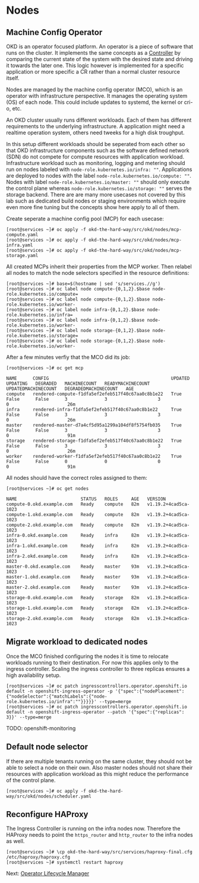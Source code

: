# Nodes

## Machine Config Operator

OKD is an operator focused platform. An operator is a piece of software that
runs on the cluster. It implements the same concepts as a
[Controller](https://kubernetes.io/docs/concepts/) by comparing the current
state of the system with the desired state and driving it towards the later one.
This logic however is implemented for a specific application or more specific a
CR rather than a normal cluster resource itself.

Nodes are managed by the machine config operator (MCO), which is an operator
with infrastructure perspective. It manages the operating system (OS) of each
node. This could include updates to systemd, the kernel or cri-o, etc.

An OKD cluster usually runs different workloads. Each of them has different
requirements to the underlying infrastructure. A application might need a
realtime operation system, others need tweeks for a high disk troughput.

In this setup different workloads should be seperated from each other so that
OKD infrastructure components such as the software defined network (SDN) do not
compete for compute resources with application workload. Infrastructure workload
such as monitoring, logging and metering should run on nodes labeled with
`node-role.kubernetes.io/infra: ""`. Applications are deployed to nodes with the
label `node-role.kubernetes.io/compute: ""`. Nodes with label
`node-role.kubernetes.io/master: ""` should only execute the control plane
whereas `node-role.kubernetes.io/storage: ""` serves the storage backend. There
are are many more usecases not covered by this lab such as dedicated build nodes
or staging environments which require even more fine tuning but the concepts
show here apply to all of them.

Create seperate a machine config pool (MCP) for each usecase:

```shell
[root@services ~]# oc apply -f okd-the-hard-way/src/okd/nodes/mcp-compute.yaml
[root@services ~]# oc apply -f okd-the-hard-way/src/okd/nodes/mcp-infra.yaml
[root@services ~]# oc apply -f okd-the-hard-way/src/okd/nodes/mcp-storage.yaml
```

All created MCPs inherit their properties from the MCP worker. Then relabel all
nodes to match the node selectors specified in the resource definitions:

```shell
[root@services ~]# base=$(hostname | sed 's/services.//g')
[root@services ~]# oc label node compute-{0,1,2}.$base node-role.kubernetes.io/compute=
[root@services ~]# oc label node compute-{0,1,2}.$base node-role.kubernetes.io/worker-
[root@services ~]# oc label node infra-{0,1,2}.$base node-role.kubernetes.io/infra=
[root@services ~]# oc label node infra-{0,1,2}.$base node-role.kubernetes.io/worker-
[root@services ~]# oc label node storage-{0,1,2}.$base node-role.kubernetes.io/storage=
[root@services ~]# oc label node storage-{0,1,2}.$base node-role.kubernetes.io/worker-
```

After a few minutes verfiy that the MCO did its job:

```shell
[root@services ~]# oc get mcp

NAME      CONFIG                                              UPDATED   UPDATING   DEGRADED   MACHINECOUNT   READYMACHINECOUNT   UPDATEDMACHINECOUNT   DEGRADEDMACHINECOUNT   AGE
compute   rendered-compute-f1dfa5ef2efeb517f40c67aa0c8b1e22   True      False      False      3              3                   3                     0                      26m
infra     rendered-infra-f1dfa5ef2efeb517f40c67aa0c8b1e22     True      False      False      3              3                   3                     0                      26m
master    rendered-master-d7a4cf5d95a1299a104df8f5754fb035    True      False      False      3              3                   3                     0                      91m
storage   rendered-storage-f1dfa5ef2efeb517f40c67aa0c8b1e22   True      False      False      3              3                   3                     0                      26m
worker    rendered-worker-f1dfa5ef2efeb517f40c67aa0c8b1e22    True      False      False      0              0                   0                     0                      91m
```

All nodes should have the correct roles assigned to them:

```shell
[root@services ~]# oc get nodes

NAME                        STATUS   ROLES     AGE   VERSION
compute-0.okd.example.com   Ready    compute   82m   v1.19.2+4cad5ca-1023
compute-1.okd.example.com   Ready    compute   82m   v1.19.2+4cad5ca-1023
compute-2.okd.example.com   Ready    compute   82m   v1.19.2+4cad5ca-1023
infra-0.okd.example.com     Ready    infra     82m   v1.19.2+4cad5ca-1023
infra-1.okd.example.com     Ready    infra     82m   v1.19.2+4cad5ca-1023
infra-2.okd.example.com     Ready    infra     82m   v1.19.2+4cad5ca-1023
master-0.okd.example.com    Ready    master    93m   v1.19.2+4cad5ca-1023
master-1.okd.example.com    Ready    master    93m   v1.19.2+4cad5ca-1023
master-2.okd.example.com    Ready    master    93m   v1.19.2+4cad5ca-1023
storage-0.okd.example.com   Ready    storage   82m   v1.19.2+4cad5ca-1023
storage-1.okd.example.com   Ready    storage   82m   v1.19.2+4cad5ca-1023
storage-2.okd.example.com   Ready    storage   82m   v1.19.2+4cad5ca-1023
```

## Migrate workload to dedicated nodes

Once the MCO finished configuring the nodes it is time to relocate workloads
running to their destination. For now this applies only to the ingress
controller. Scaling the ingress controller to three replicas ensures a high
availability setup.

```shell
[root@services ~]# oc patch ingresscontrollers.operator.openshift.io default -n openshift-ingress-operator -p '{"spec":{"nodePlacement":{"nodeSelector":{"matchLabels":{"node-role.kubernetes.io/infra":""}}}}}' --type=merge
[root@services ~]# oc patch ingresscontrollers.operator.openshift.io default -n openshift-ingress-operator --patch '{"spec":{"replicas": 3}}' --type=merge
```

TODO: openshift-monitoring

## Default node selector

If there are multiple tenants running on the same cluster, they should not be
able to select a node on their own. Also master nodes should not share their
resources with application workload as this might reduce the performance of the
control plane.

```shell
[root@services ~]# oc apply -f okd-the-hard-way/src/okd/nodes/scheduler.yaml
```

## Reconfigure HAProxy

The Ingress Controller is running on the infra nodes now. Therefore the HAProxy
needs to point the `https_router` and `http_router` to the infra nodes as well.

```shell
[root@services ~]# \cp okd-the-hard-way/src/services/haproxy-final.cfg /etc/haproxy/haproxy.cfg
[root@services ~]# systemctl restart haproxy
```

Next: [Operator Lifecycle Manager](13-olm.md)
